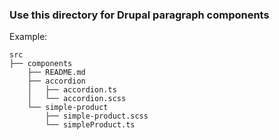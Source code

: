 ### Use this directory for Drupal paragraph components
Example: 

```shell
src
├── components
    ├── README.md
    ├── accordion
    │   ├── accordion.ts
    │   └── accordion.scss
    └── simple-product
        ├── simple-product.scss
        └── simpleProduct.ts
```
